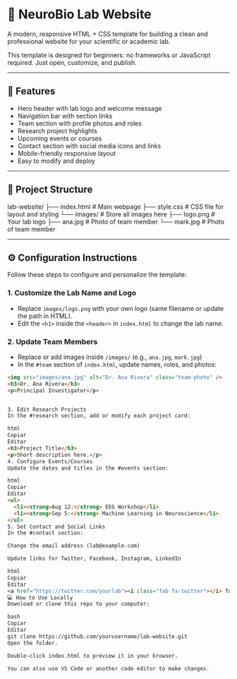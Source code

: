 # 🧬 NeuroBio Lab Website

A modern, responsive HTML + CSS template for building a clean and professional website for your scientific or academic lab.

This template is designed for beginners: no frameworks or JavaScript required. Just open, customize, and publish.

---

## 🚀 Features

- Hero header with lab logo and welcome message
- Navigation bar with section links
- Team section with profile photos and roles
- Research project highlights
- Upcoming events or courses
- Contact section with social media icons and links
- Mobile-friendly responsive layout
- Easy to modify and deploy

---

## 📁 Project Structure
lab-website/
├── index.html # Main webpage
├── style.css # CSS file for layout and styling
└── images/ # Store all images here
├── logo.png # Your lab logo
├── ana.jpg # Photo of team member
└── mark.jpg # Photo of team member

---

## ⚙️ Configuration Instructions

Follow these steps to configure and personalize the template:

### 1. Customize the Lab Name and Logo
- Replace `images/logo.png` with your own logo (same filename or update the path in HTML).
- Edit the `<h1>` inside the `<header>` in `index.html` to change the lab name.

### 2. Update Team Members
- Replace or add images inside `/images/` (e.g., `ana.jpg`, `mark.jpg`)
- In the `#team` section of `index.html`, update names, roles, and photos:

```html
<img src="images/ana.jpg" alt="Dr. Ana Rivera" class="team-photo" />
<h3>Dr. Ana Rivera</h3>
<p>Principal Investigator</p>


3. Edit Research Projects
In the #research section, add or modify each project card:

html
Copiar
Editar
<h3>Project Title</h3>
<p>Short description here.</p>
4. Configure Events/Courses
Update the dates and titles in the #events section:

html
Copiar
Editar
<ul>
  <li><strong>Aug 12:</strong> EEG Workshop</li>
  <li><strong>Sep 5:</strong> Machine Learning in Neuroscience</li>
</ul>
5. Set Contact and Social Links
In the #contact section:

Change the email address (lab@example.com)

Update links for Twitter, Facebook, Instagram, LinkedIn

html
Copiar
Editar
<a href="https://twitter.com/yourlab"><i class="fab fa-twitter"></i> Twitter</a>
💻 How to Use Locally
Download or clone this repo to your computer:

bash
Copiar
Editar
git clone https://github.com/yourusername/lab-website.git
Open the folder.

Double-click index.html to preview it in your browser.

You can also use VS Code or another code editor to make changes.


